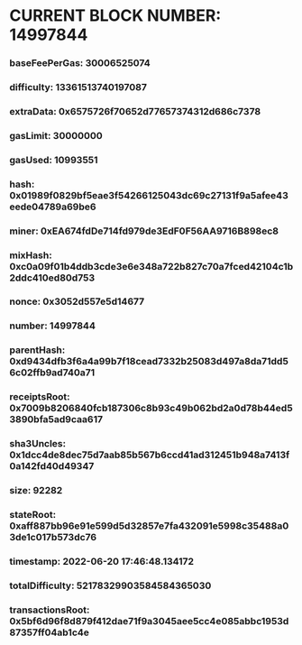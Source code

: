 # CURRENT BLOCK NUMBER: 14997844

### baseFeePerGas: 30006525074
### difficulty: 13361513740197087
### extraData: 0x6575726f70652d77657374312d686c7378
### gasLimit: 30000000
### gasUsed: 10993551
### hash: 0x01989f0829bf5eae3f54266125043dc69c27131f9a5afee43eede04789a69be6
### miner: 0xEA674fdDe714fd979de3EdF0F56AA9716B898ec8
### mixHash: 0xc0a09f01b4ddb3cde3e6e348a722b827c70a7fced42104c1b2ddc410ed80d753
### nonce: 0x3052d557e5d14677
### number: 14997844
### parentHash: 0xd9434dfb3f6a4a99b7f18cead7332b25083d497a8da71dd56c02ffb9ad740a71
### receiptsRoot: 0x7009b8206840fcb187306c8b93c49b062bd2a0d78b44ed53890bfa5ad9caa617
### sha3Uncles: 0x1dcc4de8dec75d7aab85b567b6ccd41ad312451b948a7413f0a142fd40d49347
### size: 92282
### stateRoot: 0xaff887bb96e91e599d5d32857e7fa432091e5998c35488a03de1c017b573dc76
### timestamp: 2022-06-20 17:46:48.134172
### totalDifficulty: 52178329903584584365030
### transactionsRoot: 0x5bf6d96f8d879f412dae71f9a3045aee5cc4e085abbc1953d87357ff04ab1c4e
